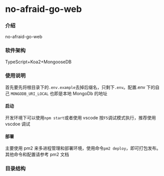 # no-afraid-go-web

### 介绍

no-afraid-go-web

### 软件架构

TypeScript+Koa2+MongooseDB

### 使用说明

首先要先将根目录下的`.env.example`去掉后缀名，只剩下`.env`。配置.env 下的自己 `MONGODB_URI_LOCAL` 也即是本地 MongoDb 的地址

#### 启动

开发环境下可以使用`npm start`或者使用 vscode 按`F5`调试模式执行，推荐使用 vscdoe 调试

#### 部署

主要使用 pm2 来多进程管理和部署环境，使用命令`pm2 deploy`，即可打包发布。其他命令和配置请参考 pm2 文档

### 目录结构
